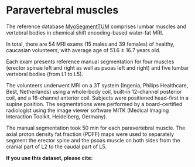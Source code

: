# Paravertebral muscles

The reference database [MyoSegmentTUM](https://doi.org/10.1186/s12891-019-2528-x) comprises lumbar muscles and vertebral bodies in chemical shift encoding-based water-fat MRI.

In total, there are 54 MRI exams (15 males and 39 females) of healthy, caucasian volunteers, with average age of 51.6 $\pm$ 16.7 years old.

Each exam presents reference manual segmentation for four muscles (erector spinae left and right as well as psoas left and right) and five lumbar vertebral bodies (from L1 to L5).


The volunteers underwent MRI on a 3T system (Ingenia, Philips Healthcare, Best, Netherlands) using a whole-body coil, built-in 12-channel posterior coil, and a 16-channel anterior coil. 
Subjects were positioned head-first in a supine position.
The segmentations were performed by a board-certified radiologist using the image viewer software MITK (Medical Imaging Interaction Toolkit, Heidelberg, Germany).


The manual segmentation took 50 min for each paravertebral muscle.
The axial proton density fat fraction (PDFF) maps were used to separately segment the erector spine and the psoas muscle on both sides from the cranial part of L2 to the caudal part of L5.

**If you use this dataset, please cite:**
